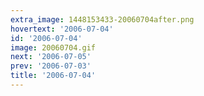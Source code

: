 ```yaml
---
extra_image: 1448153433-20060704after.png
hovertext: '2006-07-04'
id: '2006-07-04'
image: 20060704.gif
next: '2006-07-05'
prev: '2006-07-03'
title: '2006-07-04'
---
```

